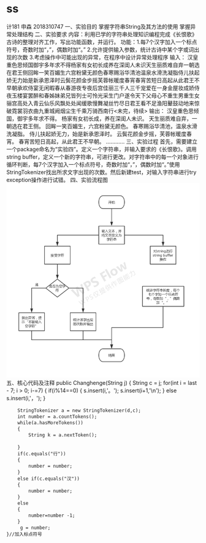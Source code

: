 # ss
计181 申森 2018310747
一、实验目的
   掌握字符串String及其方法的使用
   掌握异常处理结构
二、实验要求
  内容：利用已学的字符串处理知识编程完成《长恨歌》古诗的整理对齐工作，写出功能函数，并运行。
  功能：1.每7个汉字加入一个标点符号，奇数时加“，”，偶数时加“。”
        2.允许提供输入参数，统计古诗中某个字或词出现的次数
        3.考虑操作中可能出现的异常，在程序中设计异常处理程序
  输入：
  汉皇重色思倾国御宇多年求不得杨家有女初长成养在深闺人未识天生丽质难自弃一朝选在君王侧回眸一笑百媚生六宫粉黛无颜色春寒赐浴华清池温泉水滑洗凝脂侍儿扶起娇无力始是新承恩泽时云鬓花颜金步摇芙蓉帐暖度春宵春宵苦短日高起从此君王不早朝承欢侍宴无闲暇春从春游夜专夜后宫佳丽三千人三千宠爱在一身金屋妆成娇侍夜玉楼宴罢醉和春姊妹弟兄皆列士可怜光采生门户遂令天下父母心不重生男重生女骊宫高处入青云仙乐风飘处处闻缓歌慢舞凝丝竹尽日君王看不足渔阳鼙鼓动地来惊破霓裳羽衣曲九重城阙烟尘生千乘万骑西南行<未完，待续>
  输出：
    汉皇重色思倾国，御宇多年求不得。
    杨家有女初长成，养在深闺人未识。
    天生丽质难自弃，一朝选在君王侧。
    回眸一笑百媚生，六宫粉黛无颜色。
    春寒赐浴华清池，温泉水滑洗凝脂。
    侍儿扶起娇无力，始是新承恩泽时。
    云鬓花颜金步摇，芙蓉帐暖度春宵。
    春宵苦短日高起，从此君王不早朝。
…………
三、实验过程
   首先，需要建立一个package命名为“实验四”。定义一个字符串，并输入要求的《长恨歌》。调用string buffer，定义一个新的字符串，可进行更改。对字符串中的每一个对象进行循环判断，每7个汉字加入一个标点符号，奇数时加“，”，偶数时加“。”使用StringTokenizer找出所求文字出现的次数。然后新建test，对输入字符串进行try exception操作进行试错。
四、实验流程图
  ![image text](https://github.com/Echo334/ss/blob/master/%E6%B5%81%E7%A8%8B%E5%9B%BE.png)
五、核心代码及注释
   public Changhenge(String j)
	{
		String c = j;
		for(int i = last - 7; i > 0; i-=7) 
		{
			if(i%14==0)
			{
				s.insert(i,'。');
				s.insert(i+1,'\n');
			}
			else s.insert(i,'，');
			}
		
		
		StringTokenizer a = new StringTokenizer(d,c);
		int number = a.countTokens();
		while(a.hasMoreTokens()) 
		{
			String k = a.nextToken();
      
		}
		if(c.equals("行"))
		{
			number = number;
		}
		else if(c.equals("汉")) 
		{
			number = number;
		}
		else 
		{
			number=number -1;
		}
		 g = number;
	}//加入标点符号
  
